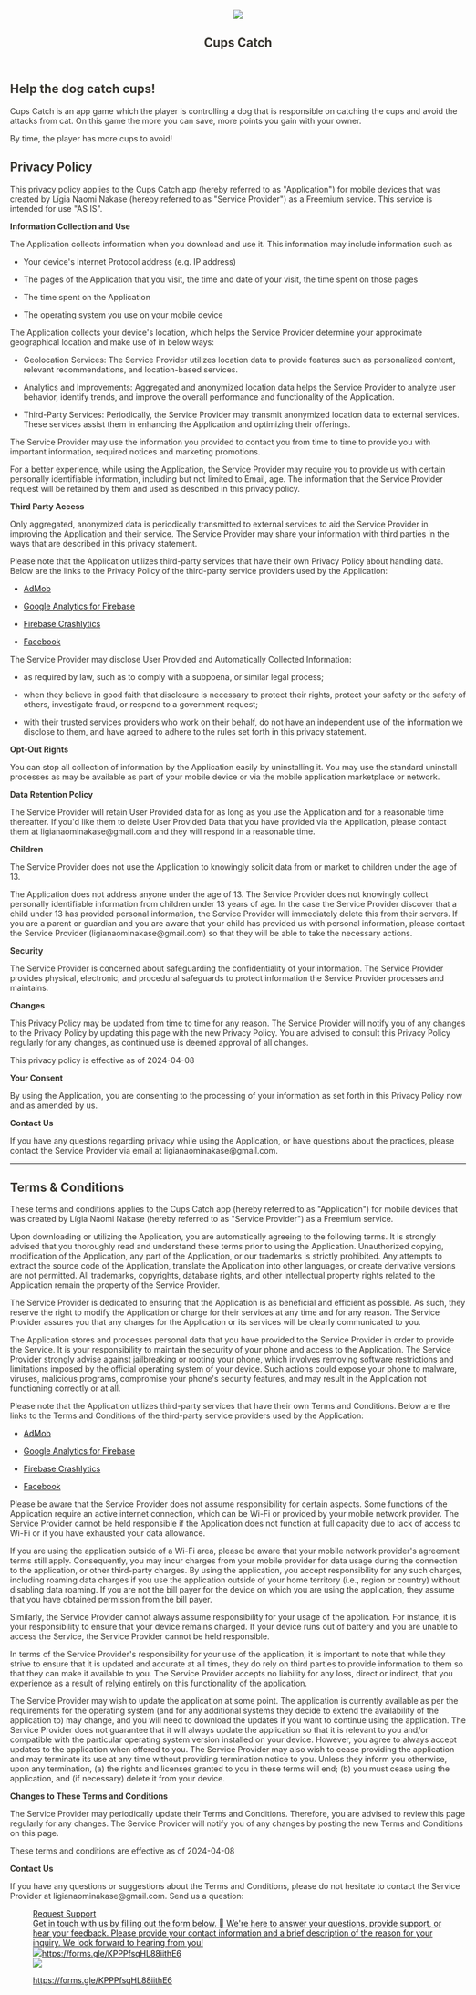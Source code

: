<html><head><meta http-equiv="Content-Type" content="text/html; charset=utf-8"/><title>Cups Catch</title><style>
/* cspell:disable-file */
/* webkit printing magic: print all background colors */
html {
	-webkit-print-color-adjust: exact;
}
* {
	box-sizing: border-box;
	-webkit-print-color-adjust: exact;
}

html,
body {
	margin: 0;
	padding: 0;
}
@media only screen {
	body {
		margin: 2em auto;
		max-width: 900px;
		color: rgb(55, 53, 47);
	}
}

body {
	line-height: 1.5;
	white-space: pre-wrap;
}

a,
a.visited {
	color: inherit;
	text-decoration: underline;
}

.pdf-relative-link-path {
	font-size: 80%;
	color: #444;
}

h1,
h2,
h3 {
	letter-spacing: -0.01em;
	line-height: 1.2;
	font-weight: 600;
	margin-bottom: 0;
}

.page-title {
	font-size: 2.5rem;
	font-weight: 700;
	margin-top: 0;
	margin-bottom: 0.75em;
}

h1 {
	font-size: 1.875rem;
	margin-top: 1.875rem;
}

h2 {
	font-size: 1.5rem;
	margin-top: 1.5rem;
}

h3 {
	font-size: 1.25rem;
	margin-top: 1.25rem;
}

.source {
	border: 1px solid #ddd;
	border-radius: 3px;
	padding: 1.5em;
	word-break: break-all;
}

.callout {
	border-radius: 3px;
	padding: 1rem;
}

figure {
	margin: 1.25em 0;
	page-break-inside: avoid;
}

figcaption {
	opacity: 0.5;
	font-size: 85%;
	margin-top: 0.5em;
}

mark {
	background-color: transparent;
}

.indented {
	padding-left: 1.5em;
}

hr {
	background: transparent;
	display: block;
	width: 100%;
	height: 1px;
	visibility: visible;
	border: none;
	border-bottom: 1px solid rgba(55, 53, 47, 0.09);
}

img {
	max-width: 100%;
}

@media only print {
	img {
		max-height: 100vh;
		object-fit: contain;
	}
}

@page {
	margin: 1in;
}

.collection-content {
	font-size: 0.875rem;
}

.column-list {
	display: flex;
	justify-content: space-between;
}

.column {
	padding: 0 1em;
}

.column:first-child {
	padding-left: 0;
}

.column:last-child {
	padding-right: 0;
}

.table_of_contents-item {
	display: block;
	font-size: 0.875rem;
	line-height: 1.3;
	padding: 0.125rem;
}

.table_of_contents-indent-1 {
	margin-left: 1.5rem;
}

.table_of_contents-indent-2 {
	margin-left: 3rem;
}

.table_of_contents-indent-3 {
	margin-left: 4.5rem;
}

.table_of_contents-link {
	text-decoration: none;
	opacity: 0.7;
	border-bottom: 1px solid rgba(55, 53, 47, 0.18);
}

table,
th,
td {
	border: 1px solid rgba(55, 53, 47, 0.09);
	border-collapse: collapse;
}

table {
	border-left: none;
	border-right: none;
}

th,
td {
	font-weight: normal;
	padding: 0.25em 0.5em;
	line-height: 1.5;
	min-height: 1.5em;
	text-align: left;
}

th {
	color: rgba(55, 53, 47, 0.6);
}

ol,
ul {
	margin: 0;
	margin-block-start: 0.6em;
	margin-block-end: 0.6em;
}

li > ol:first-child,
li > ul:first-child {
	margin-block-start: 0.6em;
}

ul > li {
	list-style: disc;
}

ul.to-do-list {
	padding-inline-start: 0;
}

ul.to-do-list > li {
	list-style: none;
}

.to-do-children-checked {
	text-decoration: line-through;
	opacity: 0.375;
}

ul.toggle > li {
	list-style: none;
}

ul {
	padding-inline-start: 1.7em;
}

ul > li {
	padding-left: 0.1em;
}

ol {
	padding-inline-start: 1.6em;
}

ol > li {
	padding-left: 0.2em;
}

.mono ol {
	padding-inline-start: 2em;
}

.mono ol > li {
	text-indent: -0.4em;
}

.toggle {
	padding-inline-start: 0em;
	list-style-type: none;
}

/* Indent toggle children */
.toggle > li > details {
	padding-left: 1.7em;
}

.toggle > li > details > summary {
	margin-left: -1.1em;
}

.selected-value {
	display: inline-block;
	padding: 0 0.5em;
	background: rgba(206, 205, 202, 0.5);
	border-radius: 3px;
	margin-right: 0.5em;
	margin-top: 0.3em;
	margin-bottom: 0.3em;
	white-space: nowrap;
}

.collection-title {
	display: inline-block;
	margin-right: 1em;
}

.page-description {
    margin-bottom: 2em;
}

.simple-table {
	margin-top: 1em;
	font-size: 0.875rem;
	empty-cells: show;
}
.simple-table td {
	height: 29px;
	min-width: 120px;
}

.simple-table th {
	height: 29px;
	min-width: 120px;
}

.simple-table-header-color {
	background: rgb(247, 246, 243);
	color: black;
}
.simple-table-header {
	font-weight: 500;
}

time {
	opacity: 0.5;
}

.icon {
	display: inline-block;
	max-width: 1.2em;
	max-height: 1.2em;
	text-decoration: none;
	vertical-align: text-bottom;
	margin-right: 0.5em;
}

img.icon {
	border-radius: 3px;
}

.user-icon {
	width: 1.5em;
	height: 1.5em;
	border-radius: 100%;
	margin-right: 0.5rem;
}

.user-icon-inner {
	font-size: 0.8em;
}

.text-icon {
	border: 1px solid #000;
	text-align: center;
}

.page-cover-image {
	display: block;
	object-fit: cover;
	width: 100%;
	max-height: 30vh;
}

.page-header-icon {
	font-size: 3rem;
	margin-bottom: 1rem;
}

.page-header-icon-with-cover {
	margin-top: -0.72em;
	margin-left: 0.07em;
}

.page-header-icon img {
	border-radius: 3px;
}

.link-to-page {
	margin: 1em 0;
	padding: 0;
	border: none;
	font-weight: 500;
}

p > .user {
	opacity: 0.5;
}

td > .user,
td > time {
	white-space: nowrap;
}

input[type="checkbox"] {
	transform: scale(1.5);
	margin-right: 0.6em;
	vertical-align: middle;
}

p {
	margin-top: 0.5em;
	margin-bottom: 0.5em;
}

.image {
	border: none;
	margin: 1.5em 0;
	padding: 0;
	border-radius: 0;
	text-align: center;
}

.code,
code {
	background: rgba(135, 131, 120, 0.15);
	border-radius: 3px;
	padding: 0.2em 0.4em;
	border-radius: 3px;
	font-size: 85%;
	tab-size: 2;
}

code {
	color: #eb5757;
}

.code {
	padding: 1.5em 1em;
}

.code-wrap {
	white-space: pre-wrap;
	word-break: break-all;
}

.code > code {
	background: none;
	padding: 0;
	font-size: 100%;
	color: inherit;
}

blockquote {
	font-size: 1.25em;
	margin: 1em 0;
	padding-left: 1em;
	border-left: 3px solid rgb(55, 53, 47);
}

.bookmark {
	text-decoration: none;
	max-height: 8em;
	padding: 0;
	display: flex;
	width: 100%;
	align-items: stretch;
}

.bookmark-title {
	font-size: 0.85em;
	overflow: hidden;
	text-overflow: ellipsis;
	height: 1.75em;
	white-space: nowrap;
}

.bookmark-text {
	display: flex;
	flex-direction: column;
}

.bookmark-info {
	flex: 4 1 180px;
	padding: 12px 14px 14px;
	display: flex;
	flex-direction: column;
	justify-content: space-between;
}

.bookmark-image {
	width: 33%;
	flex: 1 1 180px;
	display: block;
	position: relative;
	object-fit: cover;
	border-radius: 1px;
}

.bookmark-description {
	color: rgba(55, 53, 47, 0.6);
	font-size: 0.75em;
	overflow: hidden;
	max-height: 4.5em;
	word-break: break-word;
}

.bookmark-href {
	font-size: 0.75em;
	margin-top: 0.25em;
}

.sans { font-family: ui-sans-serif, -apple-system, BlinkMacSystemFont, "Segoe UI", Helvetica, "Apple Color Emoji", Arial, sans-serif, "Segoe UI Emoji", "Segoe UI Symbol"; }
.code { font-family: "SFMono-Regular", Menlo, Consolas, "PT Mono", "Liberation Mono", Courier, monospace; }
.serif { font-family: Lyon-Text, Georgia, ui-serif, serif; }
.mono { font-family: iawriter-mono, Nitti, Menlo, Courier, monospace; }
.pdf .sans { font-family: Inter, ui-sans-serif, -apple-system, BlinkMacSystemFont, "Segoe UI", Helvetica, "Apple Color Emoji", Arial, sans-serif, "Segoe UI Emoji", "Segoe UI Symbol", 'Twemoji', 'Noto Color Emoji', 'Noto Sans CJK JP'; }
.pdf:lang(zh-CN) .sans { font-family: Inter, ui-sans-serif, -apple-system, BlinkMacSystemFont, "Segoe UI", Helvetica, "Apple Color Emoji", Arial, sans-serif, "Segoe UI Emoji", "Segoe UI Symbol", 'Twemoji', 'Noto Color Emoji', 'Noto Sans CJK SC'; }
.pdf:lang(zh-TW) .sans { font-family: Inter, ui-sans-serif, -apple-system, BlinkMacSystemFont, "Segoe UI", Helvetica, "Apple Color Emoji", Arial, sans-serif, "Segoe UI Emoji", "Segoe UI Symbol", 'Twemoji', 'Noto Color Emoji', 'Noto Sans CJK TC'; }
.pdf:lang(ko-KR) .sans { font-family: Inter, ui-sans-serif, -apple-system, BlinkMacSystemFont, "Segoe UI", Helvetica, "Apple Color Emoji", Arial, sans-serif, "Segoe UI Emoji", "Segoe UI Symbol", 'Twemoji', 'Noto Color Emoji', 'Noto Sans CJK KR'; }
.pdf .code { font-family: Source Code Pro, "SFMono-Regular", Menlo, Consolas, "PT Mono", "Liberation Mono", Courier, monospace, 'Twemoji', 'Noto Color Emoji', 'Noto Sans Mono CJK JP'; }
.pdf:lang(zh-CN) .code { font-family: Source Code Pro, "SFMono-Regular", Menlo, Consolas, "PT Mono", "Liberation Mono", Courier, monospace, 'Twemoji', 'Noto Color Emoji', 'Noto Sans Mono CJK SC'; }
.pdf:lang(zh-TW) .code { font-family: Source Code Pro, "SFMono-Regular", Menlo, Consolas, "PT Mono", "Liberation Mono", Courier, monospace, 'Twemoji', 'Noto Color Emoji', 'Noto Sans Mono CJK TC'; }
.pdf:lang(ko-KR) .code { font-family: Source Code Pro, "SFMono-Regular", Menlo, Consolas, "PT Mono", "Liberation Mono", Courier, monospace, 'Twemoji', 'Noto Color Emoji', 'Noto Sans Mono CJK KR'; }
.pdf .serif { font-family: PT Serif, Lyon-Text, Georgia, ui-serif, serif, 'Twemoji', 'Noto Color Emoji', 'Noto Serif CJK JP'; }
.pdf:lang(zh-CN) .serif { font-family: PT Serif, Lyon-Text, Georgia, ui-serif, serif, 'Twemoji', 'Noto Color Emoji', 'Noto Serif CJK SC'; }
.pdf:lang(zh-TW) .serif { font-family: PT Serif, Lyon-Text, Georgia, ui-serif, serif, 'Twemoji', 'Noto Color Emoji', 'Noto Serif CJK TC'; }
.pdf:lang(ko-KR) .serif { font-family: PT Serif, Lyon-Text, Georgia, ui-serif, serif, 'Twemoji', 'Noto Color Emoji', 'Noto Serif CJK KR'; }
.pdf .mono { font-family: PT Mono, iawriter-mono, Nitti, Menlo, Courier, monospace, 'Twemoji', 'Noto Color Emoji', 'Noto Sans Mono CJK JP'; }
.pdf:lang(zh-CN) .mono { font-family: PT Mono, iawriter-mono, Nitti, Menlo, Courier, monospace, 'Twemoji', 'Noto Color Emoji', 'Noto Sans Mono CJK SC'; }
.pdf:lang(zh-TW) .mono { font-family: PT Mono, iawriter-mono, Nitti, Menlo, Courier, monospace, 'Twemoji', 'Noto Color Emoji', 'Noto Sans Mono CJK TC'; }
.pdf:lang(ko-KR) .mono { font-family: PT Mono, iawriter-mono, Nitti, Menlo, Courier, monospace, 'Twemoji', 'Noto Color Emoji', 'Noto Sans Mono CJK KR'; }
.highlight-default {
	color: rgba(55, 53, 47, 1);
}
.highlight-gray {
	color: rgba(120, 119, 116, 1);
	fill: rgba(120, 119, 116, 1);
}
.highlight-brown {
	color: rgba(159, 107, 83, 1);
	fill: rgba(159, 107, 83, 1);
}
.highlight-orange {
	color: rgba(217, 115, 13, 1);
	fill: rgba(217, 115, 13, 1);
}
.highlight-yellow {
	color: rgba(203, 145, 47, 1);
	fill: rgba(203, 145, 47, 1);
}
.highlight-teal {
	color: rgba(68, 131, 97, 1);
	fill: rgba(68, 131, 97, 1);
}
.highlight-blue {
	color: rgba(51, 126, 169, 1);
	fill: rgba(51, 126, 169, 1);
}
.highlight-purple {
	color: rgba(144, 101, 176, 1);
	fill: rgba(144, 101, 176, 1);
}
.highlight-pink {
	color: rgba(193, 76, 138, 1);
	fill: rgba(193, 76, 138, 1);
}
.highlight-red {
	color: rgba(212, 76, 71, 1);
	fill: rgba(212, 76, 71, 1);
}
.highlight-gray_background {
	background: rgba(241, 241, 239, 1);
}
.highlight-brown_background {
	background: rgba(244, 238, 238, 1);
}
.highlight-orange_background {
	background: rgba(251, 236, 221, 1);
}
.highlight-yellow_background {
	background: rgba(251, 243, 219, 1);
}
.highlight-teal_background {
	background: rgba(237, 243, 236, 1);
}
.highlight-blue_background {
	background: rgba(231, 243, 248, 1);
}
.highlight-purple_background {
	background: rgba(244, 240, 247, 0.8);
}
.highlight-pink_background {
	background: rgba(249, 238, 243, 0.8);
}
.highlight-red_background {
	background: rgba(253, 235, 236, 1);
}
.block-color-default {
	color: inherit;
	fill: inherit;
}
.block-color-gray {
	color: rgba(120, 119, 116, 1);
	fill: rgba(120, 119, 116, 1);
}
.block-color-brown {
	color: rgba(159, 107, 83, 1);
	fill: rgba(159, 107, 83, 1);
}
.block-color-orange {
	color: rgba(217, 115, 13, 1);
	fill: rgba(217, 115, 13, 1);
}
.block-color-yellow {
	color: rgba(203, 145, 47, 1);
	fill: rgba(203, 145, 47, 1);
}
.block-color-teal {
	color: rgba(68, 131, 97, 1);
	fill: rgba(68, 131, 97, 1);
}
.block-color-blue {
	color: rgba(51, 126, 169, 1);
	fill: rgba(51, 126, 169, 1);
}
.block-color-purple {
	color: rgba(144, 101, 176, 1);
	fill: rgba(144, 101, 176, 1);
}
.block-color-pink {
	color: rgba(193, 76, 138, 1);
	fill: rgba(193, 76, 138, 1);
}
.block-color-red {
	color: rgba(212, 76, 71, 1);
	fill: rgba(212, 76, 71, 1);
}
.block-color-gray_background {
	background: rgba(241, 241, 239, 1);
}
.block-color-brown_background {
	background: rgba(244, 238, 238, 1);
}
.block-color-orange_background {
	background: rgba(251, 236, 221, 1);
}
.block-color-yellow_background {
	background: rgba(251, 243, 219, 1);
}
.block-color-teal_background {
	background: rgba(237, 243, 236, 1);
}
.block-color-blue_background {
	background: rgba(231, 243, 248, 1);
}
.block-color-purple_background {
	background: rgba(244, 240, 247, 0.8);
}
.block-color-pink_background {
	background: rgba(249, 238, 243, 0.8);
}
.block-color-red_background {
	background: rgba(253, 235, 236, 1);
}
.select-value-color-uiBlue { background-color: rgba(35, 131, 226, .07); }
.select-value-color-pink { background-color: rgba(245, 224, 233, 1); }
.select-value-color-purple { background-color: rgba(232, 222, 238, 1); }
.select-value-color-green { background-color: rgba(219, 237, 219, 1); }
.select-value-color-gray { background-color: rgba(227, 226, 224, 1); }
.select-value-color-transparentGray { background-color: rgba(227, 226, 224, 0); }
.select-value-color-translucentGray { background-color: rgba(255, 255, 255, 0.0375); }
.select-value-color-orange { background-color: rgba(250, 222, 201, 1); }
.select-value-color-brown { background-color: rgba(238, 224, 218, 1); }
.select-value-color-red { background-color: rgba(255, 226, 221, 1); }
.select-value-color-yellow { background-color: rgba(253, 236, 200, 1); }
.select-value-color-blue { background-color: rgba(211, 229, 239, 1); }
.select-value-color-pageGlass { background-color: undefined; }
.select-value-color-washGlass { background-color: undefined; }

.checkbox {
	display: inline-flex;
	vertical-align: text-bottom;
	width: 16;
	height: 16;
	background-size: 16px;
	margin-left: 2px;
	margin-right: 5px;
}

.checkbox-on {
	background-image: url("data:image/svg+xml;charset=UTF-8,%3Csvg%20width%3D%2216%22%20height%3D%2216%22%20viewBox%3D%220%200%2016%2016%22%20fill%3D%22none%22%20xmlns%3D%22http%3A%2F%2Fwww.w3.org%2F2000%2Fsvg%22%3E%0A%3Crect%20width%3D%2216%22%20height%3D%2216%22%20fill%3D%22%2358A9D7%22%2F%3E%0A%3Cpath%20d%3D%22M6.71429%2012.2852L14%204.9995L12.7143%203.71436L6.71429%209.71378L3.28571%206.2831L2%207.57092L6.71429%2012.2852Z%22%20fill%3D%22white%22%2F%3E%0A%3C%2Fsvg%3E");
}

.checkbox-off {
	background-image: url("data:image/svg+xml;charset=UTF-8,%3Csvg%20width%3D%2216%22%20height%3D%2216%22%20viewBox%3D%220%200%2016%2016%22%20fill%3D%22none%22%20xmlns%3D%22http%3A%2F%2Fwww.w3.org%2F2000%2Fsvg%22%3E%0A%3Crect%20x%3D%220.75%22%20y%3D%220.75%22%20width%3D%2214.5%22%20height%3D%2214.5%22%20fill%3D%22white%22%20stroke%3D%22%2336352F%22%20stroke-width%3D%221.5%22%2F%3E%0A%3C%2Fsvg%3E");
}
	
</style></head><body><article id="a52b22a1-3af8-4ee8-a2c3-ede0f88614ae" class="page sans"><header><div class="page-header-icon undefined"><img class="icon" src="Cups%20Catch%20a52b22a13af84ee8a2c3ede0f88614ae/Icon.png"/></div><h1 class="page-title">Cups Catch</h1><p class="page-description"></p></header><div class="page-body"><h2 id="3c019ce3-db17-4f60-9fd7-736805f7145e" class="">Help the dog catch cups!</h2><p id="ba293bf2-6d30-48ce-b288-92e961bcaa0f" class="">Cups Catch is an app game which the player is controlling a dog that is responsible on catching the cups and avoid the attacks from cat. On this game the more you can save, more points you gain with your owner. </p><p id="8ee62ddf-015f-49a2-a565-282f918e067a" class="">By time, the player has more cups to avoid!</p><p id="51639de2-7e4d-4b8b-b793-91e24cff8d8c" class="">
</p><h2 id="fbc0ee2b-de88-4a18-b70f-b2ee593c8607" class=""><strong>Privacy Policy</strong></h2><p id="98274cc7-0825-40d2-b0a7-5e01ae1bd264" class="">This privacy policy applies to the Cups Catch app (hereby referred to as &quot;Application&quot;) for mobile devices that was created by Lígia Naomi Nakase (hereby referred to as &quot;Service Provider&quot;) as a Freemium service. This service is intended for use &quot;AS IS&quot;.</p><p id="7f1e6858-de93-484a-8507-74b1ff0890d3" class=""><strong>Information Collection and Use</strong></p><p id="ca56230b-d08b-4518-8811-73245edf00c4" class="">The Application collects information when you download and use it. This information may include information such as</p><ul id="08a3cd40-0987-415d-81a7-991f68125eeb" class="bulleted-list"><li style="list-style-type:disc">Your device&#x27;s Internet Protocol address (e.g. IP address)</li></ul><ul id="2e907274-91c4-4989-85cd-6d9e1bf479a6" class="bulleted-list"><li style="list-style-type:disc">The pages of the Application that you visit, the time and date of your visit, the time spent on those pages</li></ul><ul id="97a1a5bc-a9ba-4d16-9d49-d00ff98060ef" class="bulleted-list"><li style="list-style-type:disc">The time spent on the Application</li></ul><ul id="9550caea-6514-4d51-9ad3-aade134d235a" class="bulleted-list"><li style="list-style-type:disc">The operating system you use on your mobile device</li></ul><p id="4f2791cf-15ec-4cfd-9484-82ec78b9ad5f" class="">The Application collects your device&#x27;s location, which helps the Service Provider determine your approximate geographical location and make use of in below ways:</p><ul id="f2f35160-9005-4086-a34d-432a982173e8" class="bulleted-list"><li style="list-style-type:disc">Geolocation Services: The Service Provider utilizes location data to provide features such as personalized content, relevant recommendations, and location-based services.</li></ul><ul id="21990375-d56e-43f2-8089-c2cc8822f7a7" class="bulleted-list"><li style="list-style-type:disc">Analytics and Improvements: Aggregated and anonymized location data helps the Service Provider to analyze user behavior, identify trends, and improve the overall performance and functionality of the Application.</li></ul><ul id="5cbf5d6c-96c9-4baf-b7d9-6cbfd2cc402e" class="bulleted-list"><li style="list-style-type:disc">Third-Party Services: Periodically, the Service Provider may transmit anonymized location data to external services. These services assist them in enhancing the Application and optimizing their offerings.</li></ul><p id="774e5521-b6c0-4874-ae6e-5af57015cf06" class="">The Service Provider may use the information you provided to contact you from time to time to provide you with important information, required notices and marketing promotions.</p><p id="8eefd11a-b3e9-424c-8a43-f68a12d13ff9" class="">For a better experience, while using the Application, the Service Provider may require you to provide us with certain personally identifiable information, including but not limited to Email, age. The information that the Service Provider request will be retained by them and used as described in this privacy policy.</p><p id="d0558896-48fd-411d-bdc3-7a1bf2c4ea71" class=""><strong>Third Party Access</strong></p><p id="617c4743-f03c-4d3d-b5fb-19a55ac1811c" class="">Only aggregated, anonymized data is periodically transmitted to external services to aid the Service Provider in improving the Application and their service. The Service Provider may share your information with third parties in the ways that are described in this privacy statement.</p><p id="c06c1e38-d865-4d34-859f-d675a8342506" class="">Please note that the Application utilizes third-party services that have their own Privacy Policy about handling data. Below are the links to the Privacy Policy of the third-party service providers used by the Application:</p><ul id="fea0b91d-fb18-4436-9539-c7680f765be6" class="bulleted-list"><li style="list-style-type:disc"><a href="https://support.google.com/admob/answer/6128543?hl=en">AdMob</a></li></ul><ul id="a15287de-ea1b-4ca0-b2b5-38e138de1a1f" class="bulleted-list"><li style="list-style-type:disc"><a href="https://firebase.google.com/support/privacy">Google Analytics for Firebase</a></li></ul><ul id="8055b11e-7982-4139-b05e-4f0bb66251eb" class="bulleted-list"><li style="list-style-type:disc"><a href="https://firebase.google.com/support/privacy/">Firebase Crashlytics</a></li></ul><ul id="c30b09ff-8ede-4492-8491-e914767d5b29" class="bulleted-list"><li style="list-style-type:disc"><a href="https://www.facebook.com/about/privacy/update/printable">Facebook</a></li></ul><p id="4f67f925-b64d-4366-b569-18c1cb040ac0" class="">The Service Provider may disclose User Provided and Automatically Collected Information:</p><ul id="e7c0797b-9961-41bb-b030-bc6459a05b28" class="bulleted-list"><li style="list-style-type:disc">as required by law, such as to comply with a subpoena, or similar legal process;</li></ul><ul id="9139b3dc-4acf-4c54-bc37-d1df63bc64e7" class="bulleted-list"><li style="list-style-type:disc">when they believe in good faith that disclosure is necessary to protect their rights, protect your safety or the safety of others, investigate fraud, or respond to a government request;</li></ul><ul id="784aeb7d-f33d-470a-af3a-5e0858f9b1e0" class="bulleted-list"><li style="list-style-type:disc">with their trusted services providers who work on their behalf, do not have an independent use of the information we disclose to them, and have agreed to adhere to the rules set forth in this privacy statement.</li></ul><p id="5870fd8b-e29f-45d1-8acb-fd6bae7b7718" class=""><strong>Opt-Out Rights</strong></p><p id="f4b4532d-f701-45ea-8546-03eadbcdb638" class="">You can stop all collection of information by the Application easily by uninstalling it. You may use the standard uninstall processes as may be available as part of your mobile device or via the mobile application marketplace or network.</p><p id="de26682a-4d94-4627-b77e-18c85abeef62" class=""><strong>Data Retention Policy</strong></p><p id="da9c0e77-f7cb-4597-a702-159a3de24781" class="">The Service Provider will retain User Provided data for as long as you use the Application and for a reasonable time thereafter. If you&#x27;d like them to delete User Provided Data that you have provided via the Application, please contact them at ligianaominakase@gmail.com and they will respond in a reasonable time.</p><p id="f48229e6-a5d2-45c0-b05c-be61277db1b7" class=""><strong>Children</strong></p><p id="ae74a7ce-fab9-4e70-a4bf-bee6ee58150c" class="">The Service Provider does not use the Application to knowingly solicit data from or market to children under the age of 13.</p><p id="b5008329-7aea-4e67-a39b-323a5c5a2418" class="">The Application does not address anyone under the age of 13. The Service Provider does not knowingly collect personally identifiable information from children under 13 years of age. In the case the Service Provider discover that a child under 13 has provided personal information, the Service Provider will immediately delete this from their servers. If you are a parent or guardian and you are aware that your child has provided us with personal information, please contact the Service Provider (ligianaominakase@gmail.com) so that they will be able to take the necessary actions.</p><p id="3721e6d9-c112-4084-854c-b374583388c5" class=""><strong>Security</strong></p><p id="230d18f3-6722-47b6-8751-e6625a943fbf" class="">The Service Provider is concerned about safeguarding the confidentiality of your information. The Service Provider provides physical, electronic, and procedural safeguards to protect information the Service Provider processes and maintains.</p><p id="cc1ebe48-e6f4-475c-949b-55bd8ee38a5d" class=""><strong>Changes</strong></p><p id="56569df9-424d-47af-bd61-708ed1cb231f" class="">This Privacy Policy may be updated from time to time for any reason. The Service Provider will notify you of any changes to the Privacy Policy by updating this page with the new Privacy Policy. You are advised to consult this Privacy Policy regularly for any changes, as continued use is deemed approval of all changes.</p><p id="71a89458-6320-4361-94dd-f67d40adeda6" class="">This privacy policy is effective as of 2024-04-08</p><p id="09a67751-1f80-4bd7-a643-d091fbe9b9e0" class=""><strong>Your Consent</strong></p><p id="c0eda0e7-6c26-4bb4-be0a-a6a536771001" class="">By using the Application, you are consenting to the processing of your information as set forth in this Privacy Policy now and as amended by us.</p><p id="bbf980ee-99d6-4c63-a9d5-b8e75a16a536" class=""><strong>Contact Us</strong></p><p id="0bd4a508-c62f-48f1-8fab-6f45af0d1e71" class="">If you have any questions regarding privacy while using the Application, or have questions about the practices, please contact the Service Provider via email at ligianaominakase@gmail.com.</p><hr id="ec03096d-3326-4315-81b1-68e689646e9d"/><h2 id="59f36d8e-0d49-42b0-b825-484931adba05" class=""><strong>Terms &amp; Conditions</strong></h2><p id="b548f0fc-d3de-430b-93b8-bbeff79da9fe" class="">These terms and conditions applies to the Cups Catch app (hereby referred to as &quot;Application&quot;) for mobile devices that was created by Lígia Naomi Nakase (hereby referred to as &quot;Service Provider&quot;) as a Freemium service.</p><p id="5cb17641-a686-4dee-aa1e-310d7a2706a9" class="">Upon downloading or utilizing the Application, you are automatically agreeing to the following terms. It is strongly advised that you thoroughly read and understand these terms prior to using the Application. Unauthorized copying, modification of the Application, any part of the Application, or our trademarks is strictly prohibited. Any attempts to extract the source code of the Application, translate the Application into other languages, or create derivative versions are not permitted. All trademarks, copyrights, database rights, and other intellectual property rights related to the Application remain the property of the Service Provider.</p><p id="85aa513a-b8d7-4842-9631-374587f9fe08" class="">The Service Provider is dedicated to ensuring that the Application is as beneficial and efficient as possible. As such, they reserve the right to modify the Application or charge for their services at any time and for any reason. The Service Provider assures you that any charges for the Application or its services will be clearly communicated to you.</p><p id="a768c75e-ec3e-4a1e-a2b6-f773ee33673b" class="">The Application stores and processes personal data that you have provided to the Service Provider in order to provide the Service. It is your responsibility to maintain the security of your phone and access to the Application. The Service Provider strongly advise against jailbreaking or rooting your phone, which involves removing software restrictions and limitations imposed by the official operating system of your device. Such actions could expose your phone to malware, viruses, malicious programs, compromise your phone&#x27;s security features, and may result in the Application not functioning correctly or at all.</p><p id="d5283d01-ba6e-49b4-beaa-9bd7d6500b1e" class="">Please note that the Application utilizes third-party services that have their own Terms and Conditions. Below are the links to the Terms and Conditions of the third-party service providers used by the Application:</p><ul id="7bcd8413-70fa-41ae-8b34-5b71ac86ee71" class="bulleted-list"><li style="list-style-type:disc"><a href="https://developers.google.com/admob/terms">AdMob</a></li></ul><ul id="75c4ee28-a8ed-4a02-bc5f-a9afa087163b" class="bulleted-list"><li style="list-style-type:disc"><a href="https://www.google.com/analytics/terms/">Google Analytics for Firebase</a></li></ul><ul id="8642faa1-dfa3-4e08-9a46-43b904438be9" class="bulleted-list"><li style="list-style-type:disc"><a href="https://firebase.google.com/terms/crashlytics">Firebase Crashlytics</a></li></ul><ul id="4a6f7f6e-f381-4dd8-943c-19ea1ec5ff09" class="bulleted-list"><li style="list-style-type:disc"><a href="https://www.facebook.com/legal/terms/plain_text_terms">Facebook</a></li></ul><p id="ff8c7796-c596-4ef8-8719-12c618ae233e" class="">Please be aware that the Service Provider does not assume responsibility for certain aspects. Some functions of the Application require an active internet connection, which can be Wi-Fi or provided by your mobile network provider. The Service Provider cannot be held responsible if the Application does not function at full capacity due to lack of access to Wi-Fi or if you have exhausted your data allowance.</p><p id="109b6403-60a4-4d58-b048-02c6552f6b52" class="">If you are using the application outside of a Wi-Fi area, please be aware that your mobile network provider&#x27;s agreement terms still apply. Consequently, you may incur charges from your mobile provider for data usage during the connection to the application, or other third-party charges. By using the application, you accept responsibility for any such charges, including roaming data charges if you use the application outside of your home territory (i.e., region or country) without disabling data roaming. If you are not the bill payer for the device on which you are using the application, they assume that you have obtained permission from the bill payer.</p><p id="b0486dc9-3b07-4b52-a2db-21aac52a83f8" class="">Similarly, the Service Provider cannot always assume responsibility for your usage of the application. For instance, it is your responsibility to ensure that your device remains charged. If your device runs out of battery and you are unable to access the Service, the Service Provider cannot be held responsible.</p><p id="8432f167-6b65-4497-886a-b1004885054d" class="">In terms of the Service Provider&#x27;s responsibility for your use of the application, it is important to note that while they strive to ensure that it is updated and accurate at all times, they do rely on third parties to provide information to them so that they can make it available to you. The Service Provider accepts no liability for any loss, direct or indirect, that you experience as a result of relying entirely on this functionality of the application.</p><p id="9a5a7ee6-d798-44ca-898c-cc30464036da" class="">The Service Provider may wish to update the application at some point. The application is currently available as per the requirements for the operating system (and for any additional systems they decide to extend the availability of the application to) may change, and you will need to download the updates if you want to continue using the application. The Service Provider does not guarantee that it will always update the application so that it is relevant to you and/or compatible with the particular operating system version installed on your device. However, you agree to always accept updates to the application when offered to you. The Service Provider may also wish to cease providing the application and may terminate its use at any time without providing termination notice to you. Unless they inform you otherwise, upon any termination, (a) the rights and licenses granted to you in these terms will end; (b) you must cease using the application, and (if necessary) delete it from your device.</p><p id="0fd903ce-aaa4-4f96-8157-dd3b0203f449" class=""><strong>Changes to These Terms and Conditions</strong></p><p id="dc31fbce-1d9a-47aa-a9d2-fe06b39f66a9" class="">The Service Provider may periodically update their Terms and Conditions. Therefore, you are advised to review this page regularly for any changes. The Service Provider will notify you of any changes by posting the new Terms and Conditions on this page.</p><p id="d2bcc0ce-0126-469a-b983-bdb0a6571f3e" class="">These terms and conditions are effective as of 2024-04-08</p><p id="9d1de1ad-ab9f-41d3-9008-315b7030b071" class=""><strong>Contact Us</strong></p><p id="a16b05bb-3a05-46c2-8ce2-30a4924724c1" class="">If you have any questions or suggestions about the Terms and Conditions, please do not hesitate to contact the Service Provider at ligianaominakase@gmail.com. Send us a question: </p><figure id="8a42ebeb-b2ef-4643-87f8-7a00b2990553"><a href="https://forms.gle/KPPPfsqHL88iithE6" class="bookmark source"><div class="bookmark-info"><div class="bookmark-text"><div class="bookmark-title">Request Support</div><div class="bookmark-description">Get in touch with us by filling out the form below. 📝  We&#x27;re here to answer your questions, provide support, or hear your feedback. Please provide your contact information and a brief description of the reason for your inquiry. We look forward to hearing from you!</div></div><div class="bookmark-href"><img src="https://ssl.gstatic.com/docs/forms/device_home/android_192.png" class="icon bookmark-icon"/>https://forms.gle/KPPPfsqHL88iithE6</div></div><img src="https://lh5.googleusercontent.com/Zj10bg4FBMP1RGeaWKsnBG3XWizlGPWbWzoemT3gBA9iydUuuDKoEUong13OPGe6tgh5Zt09KyM=w1200-h630-p" class="bookmark-image"/></a></figure><p id="3dfec7c5-5e59-46df-ae62-d21a926dd6ac" class="">
</p><figure id="876aae86-12f3-44f5-bf1c-26d8b4d3eaaa"><div class="source"><a href="https://forms.gle/KPPPfsqHL88iithE6">https://forms.gle/KPPPfsqHL88iithE6</a></div></figure><p id="515df075-99e6-4526-8ea8-b56ac4abdf08" class="">
</p></div></article><span class="sans" style="font-size:14px;padding-top:2em"></span></body></html>

